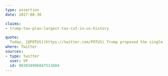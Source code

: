 ```yaml
---
type: assertion
date: 2017-08-30

claims:
- trump-tax-plan-largest-tax-cut-in-us-history

quote:
  Today, [@POTUS](https://twitter.com/POTUS) Trump proposed the single biggest tax cut in American history. [#WVbizSum](https://twitter.com/hashtag/WVbizSum?src=hash)
where: Twitter
sources:
- type: twitter
  user: VP
  id: 903034996847513604
---
```


